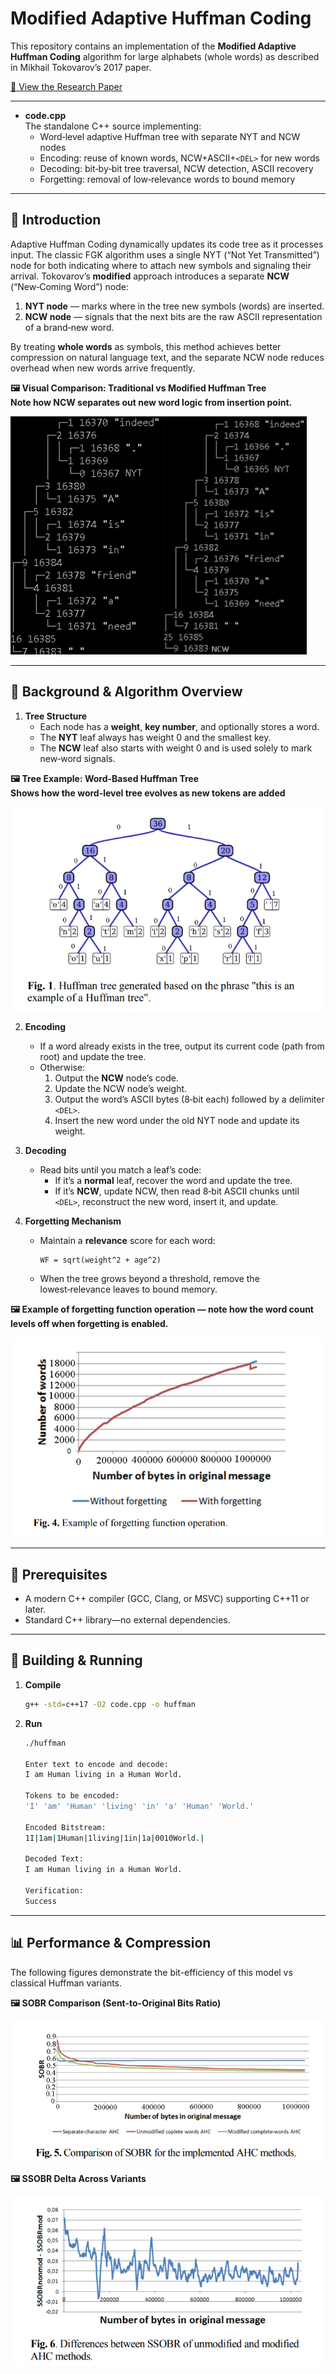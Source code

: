 # Modified Adaptive Huffman Coding

This repository contains an implementation of the **Modified Adaptive Huffman Coding** algorithm for large alphabets (whole words) as described in Mikhail Tokovarov’s 2017 paper. 

[📄 View the Research Paper ](docs/paper.pdf)

---


- **code.cpp**  
  The standalone C++ source implementing:
  - Word‑level adaptive Huffman tree with separate NYT and NCW nodes  
  - Encoding: reuse of known words, NCW+ASCII+`<DEL>` for new words  
  - Decoding: bit‑by‑bit tree traversal, NCW detection, ASCII recovery  
  - Forgetting: removal of low‑relevance words to bound memory  

  
---

## 📝 Introduction

Adaptive Huffman Coding dynamically updates its code tree as it processes input. The classic FGK algorithm uses a single NYT (“Not Yet Transmitted”) node for both indicating where to attach new symbols and signaling their arrival. Tokovarov’s **modified** approach introduces a separate **NCW** (“New‑Coming Word”) node:

1. **NYT node** — marks where in the tree new symbols (words) are inserted.  
2. **NCW node** — signals that the next bits are the raw ASCII representation of a brand‑new word.  

By treating **whole words** as symbols, this method achieves better compression on natural language text, and the separate NCW node reduces overhead when new words arrive frequently.

**🖼️ Visual Comparison: Traditional vs Modified Huffman Tree<br>
Note how NCW separates out new word logic from insertion point.**

![Figure 3: Modified vs Unmodified Word‑Level Tree](docs/figure3.png)  

---

## 📖 Background & Algorithm Overview

1. **Tree Structure**  
   - Each node has a **weight**, **key number**, and optionally stores a word.  
   - The **NYT** leaf always has weight 0 and the smallest key.  
   - The **NCW** leaf also starts with weight 0 and is used solely to mark new‑word signals.
  
**🖼️ Tree Example: Word-Based Huffman Tree<br>
Shows how the word-level tree evolves as new tokens are added**

![Figure 1: Example Huffman Tree](docs/figure1.png)  

2. **Encoding**  
   - If a word already exists in the tree, output its current code (path from root) and update the tree.  
   - Otherwise:
     1. Output the **NCW** node’s code.  
     2. Update the NCW node’s weight.  
     3. Output the word’s ASCII bytes (8‑bit each) followed by a delimiter `<DEL>`.  
     4. Insert the new word under the old NYT node and update its weight.  

3. **Decoding**  
   - Read bits until you match a leaf’s code:
     - If it’s a **normal** leaf, recover the word and update the tree.  
     - If it’s **NCW**, update NCW, then read 8‑bit ASCII chunks until `<DEL>`, reconstruct the new word, insert it, and update.  

4. **Forgetting Mechanism**  
   - Maintain a **relevance** score for each word:  
     ```text
     WF = sqrt(weight^2 + age^2)
     ```
   - When the tree grows beyond a threshold, remove the lowest‑relevance leaves to bound memory.

  **🖼️ Example of forgetting function operation — note how the word count levels off when forgetting is enabled.**
  
  ![Figure 4: Forgetting Mechanism Comparison](docs/figure4.png)  

---

## 🔧 Prerequisites

- A modern C++ compiler (GCC, Clang, or MSVC) supporting C++11 or later.  
- Standard C++ library—no external dependencies.

---

## 🚀 Building & Running

1. **Compile**

      ```bash
   g++ -std=c++17 -O2 code.cpp -o huffman

2. **Run**

      ```bash
      ./huffman

      Enter text to encode and decode:
      I am Human living in a Human World.

      Tokens to be encoded:
      'I' 'am' 'Human' 'living' 'in' 'a' 'Human' 'World.'

      Encoded Bitstream:
      1I|1am|1Human|1living|1in|1a|0010World.|

      Decoded Text:
      I am Human living in a Human World.

      Verification:
      Success

---

## 📊 Performance & Compression

The following figures demonstrate the bit-efficiency of this model vs classical Huffman variants.


**🖼️ SOBR Comparison (Sent-to-Original Bits Ratio)**

![Figure 5: SOBR Comparison](docs/figure5.png)

**🖼️ SSOBR Delta Across Variants**

![Figure 6: SSOBR Differences](docs/figure6.png)
